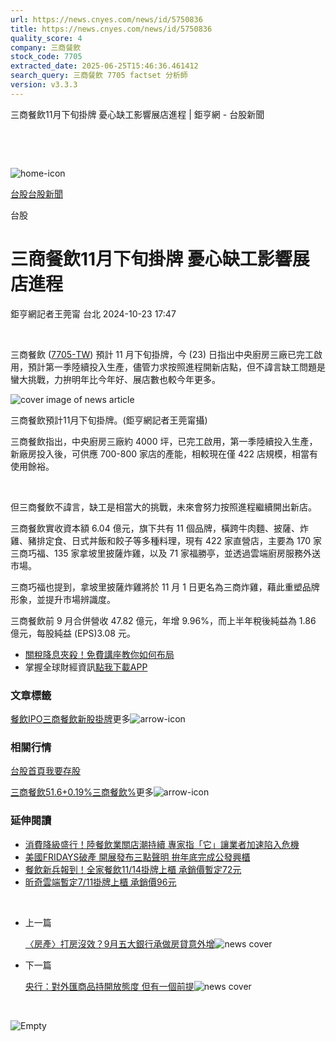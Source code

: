 ```yaml
---
url: https://news.cnyes.com/news/id/5750836
title: https://news.cnyes.com/news/id/5750836
quality_score: 4
company: 三商餐飲
stock_code: 7705
extracted_date: 2025-06-25T15:46:36.461412
search_query: 三商餐飲 7705 factset 分析師
version: v3.3.3
---
```


三商餐飲11月下旬掛牌 憂心缺工影響展店進程 | 鉅亨網 - 台股新聞

‌

‌

![home-icon](/assets/icons/breadCrumb/symbol-icon-home.svg)

[台股](/news/cat/tw_stock)[台股新聞](/news/cat/tw_stock_news)

台股

# 三商餐飲11月下旬掛牌 憂心缺工影響展店進程

鉅亨網記者王莞甯 台北 2024-10-23 17:47

‌

三商餐飲 ([7705-TW](https://www.cnyes.com/twstock/7705)) 預計 11 月下旬掛牌，今 (23) 日指出中央廚房三廠已完工啟用，預計第一季陸續投入生產，儘管力求按照進程開新店點，但不諱言缺工問題是蠻大挑戰，力拚明年比今年好、展店數也較今年更多。

![cover image of news article](/_next/image?url=https%3A%2F%2Fcimg.cnyes.cool%2Fprod%2Fnews%2F5750836%2Fl%2Fbc72ba6c87f83da94480407008a1c6d9.jpg&w=3840&q=75)

三商餐飲預計11月下旬掛牌。(鉅亨網記者王莞甯攝)

三商餐飲指出，中央廚房三廠約 4000 坪，已完工啟用，第一季陸續投入生產，新廠房投入後，可供應 700-800 家店的產能，相較現在僅 422 店規模，相當有使用餘裕。

‌

但三商餐飲不諱言，缺工是相當大的挑戰，未來會努力按照進程繼續開出新店。

三商餐飲實收資本額 6.04 億元，旗下共有 11 個品牌，橫跨牛肉麵、披薩、炸雞、豬排定食、日式丼飯和餃子等多種料理，現有 422 家直營店，主要為 170 家三商巧福、135 家拿坡里披薩炸雞，以及 71 家福勝亭，並透過雲端廚房服務外送市場。

三商巧福也提到，拿坡里披薩炸雞將於 11 月 1 日更名為三商炸雞，藉此重塑品牌形象，並提升市場辨識度。

三商餐飲前 9 月合併營收 47.82 億元，年增 9.96%，而上半年稅後純益為 1.86 億元，每股純益 (EPS)3.08 元。

* [關稅降息夾殺！免費講座教你如何布局](https://www.rsc.com.tw/Cnyes_RSC/SeminarBooking2025InvestmentOutlook.aspx?utm_source=anue&utm_medium=usstocks_end)
* 掌握全球財經資訊[點我下載APP](http://www.cnyes.com/app/?utm_source=mweb&utm_medium=HamMenuBanner&utm_campaign=fixed&utm_content=entr)

### 文章標籤

[餐飲](https://news.cnyes.com/tag/餐飲 "餐飲")[IPO](https://news.cnyes.com/tag/IPO "IPO")[三商餐飲](https://news.cnyes.com/tag/三商餐飲 "三商餐飲")[新股掛牌](https://news.cnyes.com/tag/新股掛牌 "新股掛牌")更多![arrow-icon](/assets/icons/arrows/arrow-down.svg)

### 相關行情

[台股首頁](https://www.cnyes.com/twstock)[我要存股](https://supr.link/8OHaU)

[三商餐飲51.6+0.19%](https://www.cnyes.com/twstock/7705)[三商餐飲%](https://www.cnyes.com/twstock/7705)更多![arrow-icon](/assets/icons/arrows/arrow-down.svg)

### 延伸閱讀

* [消費降級盛行！陸餐飲業關店潮持續 專家指「它」讓業者加速陷入危機](/news/id/5742378)
* [美國FRIDAYS破產 開展發布三點聲明 拚年底完成公發興櫃](/news/id/5749730)
* [餐飲新兵報到！全家餐飲11/14掛牌上櫃 承銷價暫定72元](/news/id/5750777)
* [昕奇雲端暫定7/11掛牌上櫃 承銷價96元](/news/id/6037284)

‌

* 上一篇

  [〈房產〉打房沒效？9月五大銀行承做房貸意外增](/news/id/5751060)![news cover](https://cimg.cnyes.cool/prod/news/5751060/m/441b671352b2cf3b452637170efa2ceb.jpg)
* 下一篇

  [央行：對外匯商品持開放態度 但有一個前提](/news/id/5750647)![news cover](https://cimg.cnyes.cool/prod/news/5750647/m/259cc991746dd95385abc379a811d357.jpg)

‌

![Empty](/assets/icons/skeleton/empty-image.svg)

‌